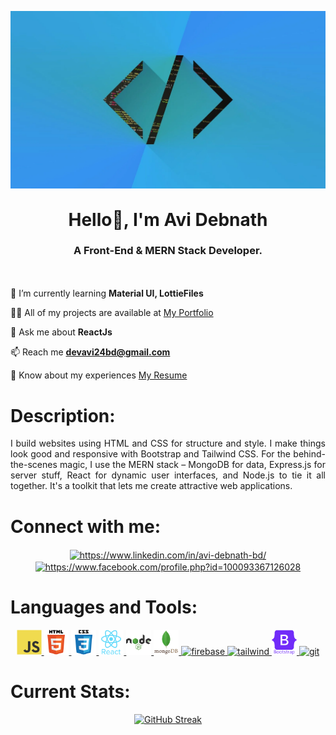 

![The San Juan Mountains are beautiful!](/assets/cover.webp "San Juan Mountains")

<h1 align="center" style="margin-top: 30px;">Hello👋, I'm Avi Debnath</h1>
<h3 align="center" style="margin-bottom: 50px;">A Front-End & MERN Stack Developer.</h3>


🌱 I’m currently learning **Material UI, LottieFiles** 

👨‍💻 All of my projects are available at [My Portfolio](https://avi-portfolio-two.vercel.app/)

💬 Ask me about **ReactJs**

📫 Reach me **devavi24bd@gmail.com**

📄 Know about my experiences [My Resume](https://drive.google.com/file/d/1zyciKqnffi9AAc2hx3hEe25VsYylXLfg/view?usp=sharing)


<h1 align="left">Description:</h1>
<p align="center" style="text-align:justify">I build websites using HTML and CSS for structure and style. I make things look good and responsive with Bootstrap and Tailwind CSS. For the behind-the-scenes magic, I use the MERN stack – MongoDB for data, Express.js for server stuff, React for dynamic user interfaces, and Node.js to tie it all together. It's a toolkit that lets me create attractive web applications.</p>


<h1 align="left">Connect with me:</h1>

<p align="center">
<a href="https://www.linkedin.com/in/avi-debnath-bd/" target="blank"><img align="center" src="https://raw.githubusercontent.com/rahuldkjain/github-profile-readme-generator/master/src/images/icons/Social/linked-in-alt.svg" alt="https://www.linkedin.com/in/avi-debnath-bd/" height="30" width="40" /></a>
<a href="https://www.facebook.com/profile.php?id=100093367126028" target="blank"><img align="center" src="https://raw.githubusercontent.com/rahuldkjain/github-profile-readme-generator/master/src/images/icons/Social/facebook.svg" alt="https://www.facebook.com/profile.php?id=100093367126028" height="30" width="40" /></a>
</p>

<h1 align="left">Languages and Tools:</h1>
<p align="center">
<a href="https://developer.mozilla.org/en-US/docs/Web/JavaScript" target="_blank" rel="noreferrer"> <img src="https://raw.githubusercontent.com/devicons/devicon/master/icons/javascript/javascript-original.svg" alt="javascript" width="40" height="40"/> </a> 
<a href="https://www.w3.org/html/" target="_blank" rel="noreferrer"> <img src="https://raw.githubusercontent.com/devicons/devicon/master/icons/html5/html5-original-wordmark.svg" alt="html5" width="40" height="40"/> </a>
<a href="https://www.w3schools.com/css/" target="_blank" rel="noreferrer"> <img src="https://raw.githubusercontent.com/devicons/devicon/master/icons/css3/css3-original-wordmark.svg" alt="css3" width="40" height="40"/> </a> 
<a href="https://reactjs.org/" target="_blank" rel="noreferrer"> <img src="https://raw.githubusercontent.com/devicons/devicon/master/icons/react/react-original-wordmark.svg" alt="react" width="40" height="40"/> </a><a href="https://nodejs.org" target="_blank" rel="noreferrer"> <img src="https://raw.githubusercontent.com/devicons/devicon/master/icons/nodejs/nodejs-original-wordmark.svg" alt="nodejs" width="40" height="40"/> </a> 
<a href="https://www.mongodb.com/" target="_blank" rel="noreferrer"> <img src="https://raw.githubusercontent.com/devicons/devicon/master/icons/mongodb/mongodb-original-wordmark.svg" alt="mongodb" width="40" height="40"/> </a><a href="https://firebase.google.com/" target="_blank" rel="noreferrer"> <img src="https://www.vectorlogo.zone/logos/firebase/firebase-icon.svg" alt="firebase" width="40" height="40"/> </a> 
<a href="https://tailwindcss.com/" target="_blank" rel="noreferrer"> <img src="https://www.vectorlogo.zone/logos/tailwindcss/tailwindcss-icon.svg" alt="tailwind" width="40" height="40"/> </a>
<a href="https://getbootstrap.com" target="_blank" rel="noreferrer"> <img src="https://raw.githubusercontent.com/devicons/devicon/master/icons/bootstrap/bootstrap-plain-wordmark.svg" alt="bootstrap" width="40" height="40"/> </a><a href="https://git-scm.com/" target="_blank" rel="noreferrer"> <img src="https://www.vectorlogo.zone/logos/git-scm/git-scm-icon.svg" alt="git" width="40" height="40"/> 
</a>
</p>

<h1 align="left">Current Stats:</h1>
<!-- [![My Skills](https://skillicons.dev/icons?i=aws,gcp,azure,react,vue,flutter&perline=3)](https://skillicons.dev) -->

<p align="center"><a href="https://git.io/streak-stats"><img src="https://github-readme-streak-stats.herokuapp.com?user=avideb24&theme=ocean-gradient&date_format=j%20M%5B%20Y%5D" alt="GitHub Streak" /></a></p>


